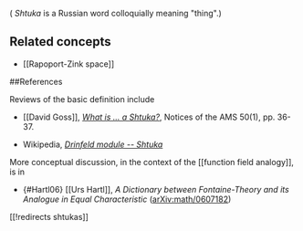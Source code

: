 

( _Shtuka_ is a Russian word colloquially meaning "thing".)


## Related concepts

* [[Rapoport-Zink space]]


##References


Reviews of the basic definition include

* [[David Goss]], _[What is ... a Shtuka?](http://www.ams.org/notices/200301/what-is.pdf)_, Notices of the AMS 50(1), pp. 36-37.

* Wikipedia, _[Drinfeld module -- Shtuka](http://en.wikipedia.org/wiki/Drinfeld_module#Shtukas)_

More conceptual discussion, in the context of the [[function field analogy]], is in 

* {#Hartl06} [[Urs Hartl]], _A Dictionary between Fontaine-Theory and its Analogue in Equal Characteristic_ ([arXiv:math/0607182](http://arxiv.org/abs/math/0607182))

[[!redirects shtukas]]
